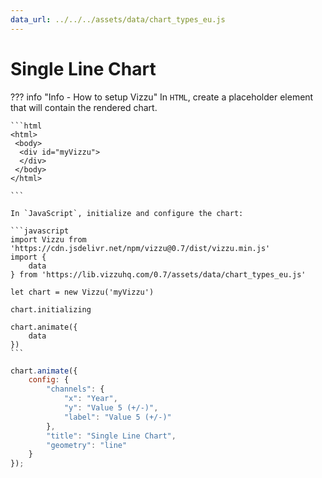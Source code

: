 ```yaml
---
data_url: ../../../assets/data/chart_types_eu.js
---
```


# Single Line Chart

<div id="example_01"></div>

??? info "Info - How to setup Vizzu"
    In `HTML`, create a placeholder element that will contain the rendered
    chart.

    ```html
    <html>
     <body>
      <div id="myVizzu">
      </div>
     </body>
    </html>

    ```

    In `JavaScript`, initialize and configure the chart:

    ```javascript
    import Vizzu from 'https://cdn.jsdelivr.net/npm/vizzu@0.7/dist/vizzu.min.js'
    import {
        data
    } from 'https://lib.vizzuhq.com/0.7/assets/data/chart_types_eu.js'

    let chart = new Vizzu('myVizzu')

    chart.initializing

    chart.animate({
        data
    })
    ```

```javascript
chart.animate({
    config: {
        "channels": {
            "x": "Year",
            "y": "Value 5 (+/-)",
            "label": "Value 5 (+/-)"
        },
        "title": "Single Line Chart",
        "geometry": "line"
    }
});
```

<script src="./line_negative_1dis_1con.js"></script>
